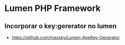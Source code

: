 # Lumen PHP Framework

## Incorporar o key:gererator no lumen

* https://github.com/maxsky/Lumen-AppKey-Generator